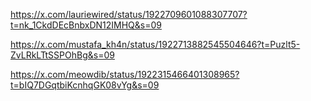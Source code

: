 https://x.com/lauriewired/status/1922709601088307707?t=nk_1CkdDEcBnbxDN12IMHQ&s=09

https://x.com/mustafa_kh4n/status/1922713882545504646?t=Puzlt5-ZvLRkLTtSSPOhBg&s=09

https://x.com/meowdib/status/1922315466401308965?t=bIQ7DGqtbiKcnhqGK08vYg&s=09
